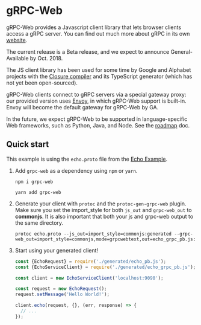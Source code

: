 # gRPC-Web

gRPC-Web provides a Javascript client library that lets browser clients
access a gRPC server. You can find out much more about gRPC in its own
[website](https://grpc.io).

The current release is a Beta release, and we expect to announce
General-Available by Oct. 2018.

The JS client library has been used for some time by Google and Alphabet
projects with the
[Closure compiler](https://github.com/google/closure-compiler)
and its TypeScript generator (which has not yet been open-sourced).

gRPC-Web clients connect to gRPC servers via a special gateway proxy: our
provided version uses [Envoy](https://github.com/envoyproxy/envoy), in which
gRPC-Web support is built-in. Envoy will become the default gateway for
gRPC-Web by GA.

In the future, we expect gRPC-Web to be supported in
language-specific Web frameworks, such as Python, Java, and Node. See the
[roadmap](https://github.com/grpc/grpc-web/blob/master/ROADMAP.md) doc.

## Quick start

This example is using the `echo.proto` file from the [Echo Example](https://github.com/grpc/grpc-web/tree/master/net/grpc/gateway/examples/echo).

1. Add `grpc-web` as a dependency using `npm` or `yarn`.

    ```shell
    npm i grpc-web
    ```

    ```shell
    yarn add grpc-web
    ```

2. Generate your client with `protoc` and the `protoc-gen-grpc-web` plugin. Make sure you set the import_style for both `js_out` and `grpc-web_out` to **commonjs**. It is also important that both your js and grpc-web output to the same directory.

    ```shell
    protoc echo.proto --js_out=import_style=commonjs:generated --grpc-web_out=import_style=commonjs,mode=grpcwebtext,out=echo_grpc_pb.js:generated
    ```

3. Start using your generated client!

    ```js
    const {EchoRequest} = require('./generated/echo_pb.js');
    const {EchoServiceClient} = require('./generated/echo_grpc_pb.js');

    const client = new EchoServiceClient('localhost:9090');

    const request = new EchoRequest();
    request.setMessage('Hello World!');

    client.echo(request, {}, (err, response) => {
      // ...
    });
    ```
